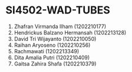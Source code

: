 # SI4502-WAD-TUBES
1. Zhafran Virmanda Ilham (1202210177)
2. Hendrickus Balzano Hermansah (1202213128)
3. David Tri Wijayanto (1202210050)
4. Raihan Aryoseno (1202210256)
5. Rachmawati (1202213349)
6. Dita Amalia Putri (1202210409)
7. Gaitsa Zahira Shafa (1202210379)
